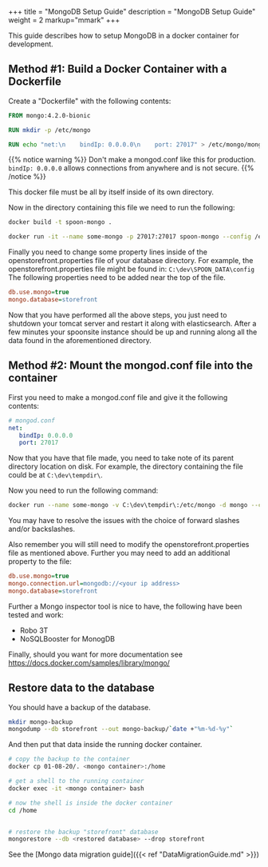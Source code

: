 +++
title = "MongoDB Setup Guide"
description = "MongoDB Setup Guide"
weight = 2
markup="mmark"
+++

This guide describes how to setup MongoDB in a docker container for development.
<!--more-->

## Method #1: Build a Docker Container with a Dockerfile

Create a "Dockerfile" with the following contents:

```Dockerfile
FROM mongo:4.2.0-bionic

RUN mkdir -p /etc/mongo

RUN echo "net:\n    bindIp: 0.0.0.0\n    port: 27017" > /etc/mongo/mongod.conf
```

{{% notice warning %}}
Don't make a mongod.conf like this for production. `bindIp: 0.0.0.0` allows connections from anywhere and is not secure.
{{% /notice %}}

This docker file must be all by itself inside of its own directory.

Now in the directory containing this file we need to run the following:

```sh
docker build -t spoon-mongo .

docker run -it --name some-mongo -p 27017:27017 spoon-mongo --config /etc/mongo/mongod.conf
```

Finally you need to change some property lines inside of the openstorefront.properties file of your database directory.
For example, the openstorefront.properties file might be found in: `C:\dev\SPOON_DATA\config`
The following properties need to be added near the top of the file.

```ini
db.use.mongo=true
mongo.database=storefront
```

Now that you have performed all the above steps, you just need to shutdown your tomcat server and restart it along with elasticsearch. After a few minutes your spoonsite instance should be up and running along all the data found in the aforementioned directory.

## Method #2: Mount the mongod.conf file into the container

First you need to make a mongod.conf file and give it the following contents:

```yaml
# mongod.conf
net:
   bindIp: 0.0.0.0
   port: 27017
```

Now that you have that file made, you need to take note of its parent directory location on disk.
For example, the directory containing the file could be at `C:\dev\tempdir\`.

Now you need to run the following command:

```sh
docker run --name some-mongo -v C:\dev\tempdir\:/etc/mongo -d mongo --config /etc/mongo/mongod.conf
```

You may have to resolve the issues with the choice of forward slashes and/or backslashes.

Also remember you will still need to modify the openstorefront.properties file as mentioned above. 
Further you may need to add an additional property to the file:

```ini
db.use.mongo=true
mongo.connection.url=mongodb://<your ip address>
mongo.database=storefront
```

Further a Mongo inspector tool is nice to have, the following have been tested and work:

- Robo 3T
- NoSQLBooster for MonogDB

Finally, should you want for more documentation see https://docs.docker.com/samples/library/mongo/

## Restore data to the database

You should have a backup of the database.

```sh
mkdir mongo-backup
mongodump --db storefront --out mongo-backup/`date +"%m-%d-%y"`
```

And then put that data inside the running docker container.

```sh
# copy the backup to the container
docker cp 01-08-20/. <mongo container>:/home

# get a shell to the running container
docker exec -it <mongo container> bash

# now the shell is inside the docker container
cd /home


# restore the backup "storefront" database
mongorestore --db <restored database> --drop storefront
```

See the [Mongo data migration guide]({{< ref "DataMigrationGuide.md" >}})
